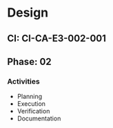 # Design

## CI: CI-CA-E3-002-001
## Phase: 02

### Activities
- Planning
- Execution
- Verification
- Documentation
